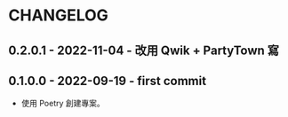 # CHANGELOG

## 0.2.0.1 - 2022-11-04 - 改用 Qwik + PartyTown 寫
## 0.1.0.0 - 2022-09-19 - first commit
- 使用 Poetry 創建專案。